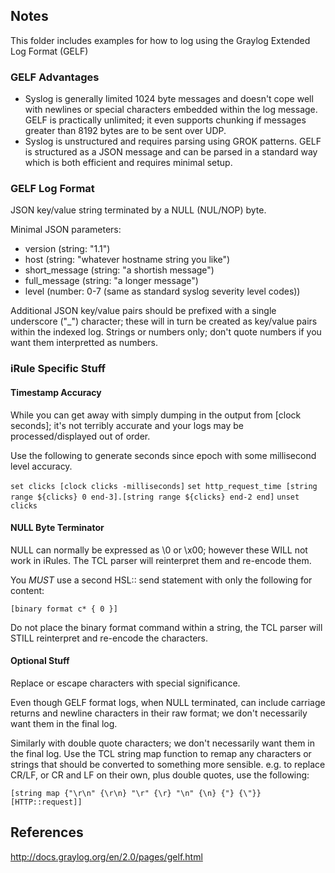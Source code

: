 ## Notes ##

This folder includes examples for how to log using the Graylog Extended Log Format (GELF)

### GELF Advantages ###

* Syslog is generally limited 1024 byte messages and doesn't cope well with newlines or special characters embedded within the log message. GELF is practically unlimited; it even supports chunking if messages greater than 8192 bytes are to be sent over UDP.
* Syslog is unstructured and requires parsing using GROK patterns. GELF is structured as a JSON message and can be parsed in a standard way which is both efficient and requires minimal setup.

### GELF Log Format ### 

JSON key/value string terminated by a NULL (NUL/NOP) byte.

Minimal JSON parameters:
* version (string: "1.1")
* host (string: "whatever hostname string you like")
* short_message (string: "a shortish message")
* full_message (string: "a longer message")
* level (number: 0-7 (same as standard syslog severity level codes))

Additional JSON key/value pairs should be prefixed with a single underscore ("_") character; these will in turn be created as key/value pairs within the indexed log. Strings or numbers only; don't quote numbers if you want them interpretted as numbers.

### iRule Specific Stuff ###

#### Timestamp Accuracy ####

While you can get away with simply dumping in the output from [clock seconds]; it's not terribly accurate and your logs may be processed/displayed out of order.

Use the following to generate seconds since epoch with some millisecond level accuracy.

`set clicks [clock clicks -milliseconds]`
`set http_request_time [string range ${clicks} 0 end-3].[string range ${clicks} end-2 end]`
`unset clicks`

#### NULL Byte Terminator ####

NULL can normally be expressed as \0 or \x00; however these WILL not work in iRules. The TCL parser will reinterpret them and re-encode them.

You *MUST* use a second HSL:: send statement with only the following for content:

`[binary format c* { 0 }]`

Do not place the binary format command within a string, the TCL parser will STILL reinterpret and re-encode the characters.

#### Optional Stuff ####

Replace or escape characters with special significance.

Even though GELF format logs, when NULL terminated, can include carriage returns and newline characters in their raw format; we don't necessarily want them in the final log.

Similarly with double quote characters; we don't necessarily want them in the final log.
Use the TCL string map function to remap any characters or strings that should be converted to something more sensible.
e.g. to replace CR/LF, or CR and LF on their own, plus double quotes, use the following:

`[string map {"\r\n" {\r\n} "\r" {\r} "\n" {\n} {"} {\"}} [HTTP::request]]`

## References ##

http://docs.graylog.org/en/2.0/pages/gelf.html
